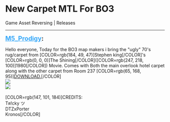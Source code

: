 # New Carpet MTL For BO3
Game Asset Reversing | Releases

---
<strong style="font-size: 1.4em;"><span style="text-decoration: underline;text-decoration-color: #34a7f9;"><span style="color:#34a7f9;">M5_Prodigy</span></span>:</strong>

<p>Hello everyone, Today for the BO3 map makers i bring the &quot;ugly&quot; 70&#39;s rug/carpet from [COLOR=rgb(184, 49, 47)]Stephen king[/COLOR]&#39;s [COLOR=rgb(0, 0, 0)]The Shining[/COLOR]([COLOR=rgb(247, 218, 100)]1980[/COLOR]) Movie. Comes with Both the main overlook hotel carpet along with the other carpet from Room 237 [COLOR=rgb(65, 168, 95)]<span style="text-decoration: underline"><a href="https://www.mediafire.com/file/5816o9ixulm42vz/The_Shining%281980%29.zip/file">DOWNLOAD</a>.</span>[/COLOR]<br /><img style="max-width: 500px;" src="{{ '/wiki/threads/assets/a.394.jpg' | relative_url }}"><br /><img style="max-width: 500px;" src="{{ '/wiki/threads/assets/a.395.jpg' | relative_url }}"><br /><br />[COLOR=rgb(147, 101, 184)]CREDITS:<br />Tя!cky ツ<br />DTZxPorter<br />Kronos[/COLOR]</p>
